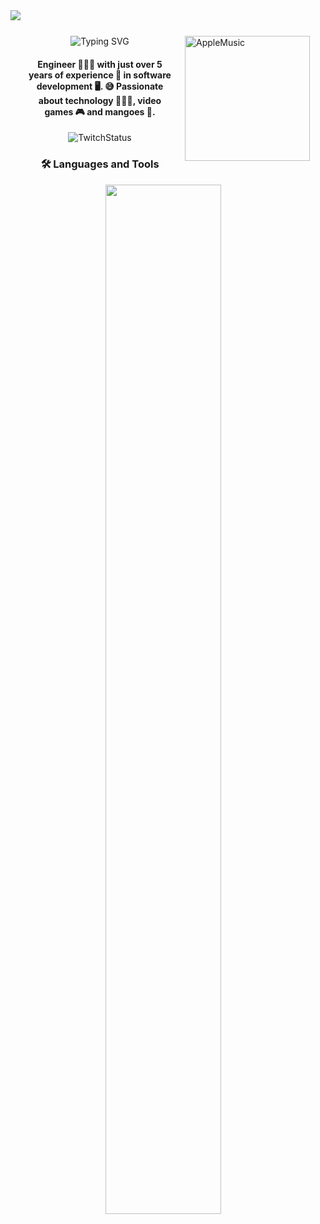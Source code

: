 <img src="https://github.com/Anmol-Baranwal/Cool-GIFs-For-GitHub/assets/74038190/d48893bd-0757-481c-8d7e-ba3e163feae7"/>

<div style="padding-top: 25px; padding-left: 25px; padding-right: 25px">

<img style="padding-left: 15px; width:200px;" align="right" src="https://music-profile.rayriffy.com/theme/light.svg?uid=000102.207899e3f0ed47caa256a0f255dc22ba.1703" alt="AppleMusic"/>

<div style="padding-right: 15px;" align="left">
  <div align="center">
    <img src="https://readme-typing-svg.demolab.com?font=Fira+Code&size=25&pause=1000&color=EF9B25&center=true&vCenter=true&random=true&width=435&lines=Hi%2C+I'm+manghidev" alt="Typing SVG" />
  </div>

  <h4 align="center">
    Engineer 👨🏽‍💻 with just over 5 years of experience 🚀 in software development 🖥️. 😅 Passionate about technology 👨🏽‍💻, video games 🎮 and mangoes 🥭.
  </h4>

  <div align="center">
    <img src="https://img.shields.io/twitch/status/manghidev" alt="TwitchStatus"/>
    <h3>
      🛠️ Languages and Tools
    </h3>
    <img width="65%" src="https://skillicons.dev/icons?i=git,github,vscode,tailwind,bootstrap,flutter,nodejs,angular,docker,linux,raspberrypi,firebase,aws"/>
  </div>
</div>

</div>
